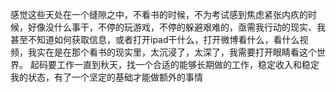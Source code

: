 感觉这些天处在一个缝隙之中，不看书的时候，不为考试感到焦虑紧张内疚的时候，好像没什么事干，不停的玩游戏，不停的躲避艰难的，亟需我行动的现实、我甚至不知道如何获取信息，或者打开ipad干什么，打开微博看什么，看什么视频，我实在是在那个看书的现实里，太沉浸了，太深了，我需要打开眼睛看这个世界。
起码要工作一直到秋天，找一个合适的能够长期做的工作，稳定收入和稳定我的状态，有了一个坚定的基础才能做额外的事情